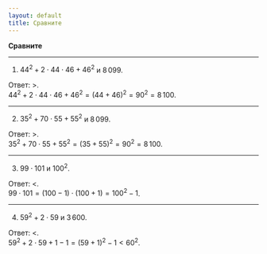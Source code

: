 ```yaml
---
layout: default
title: Сравните
---
```


**Сравните**

--- ---

1) $44^2 + 2 \cdot 44 \cdot 46 + 46^2$ и $8\,099$.

Ответ: $>$.
<br>
$44^2 + 2 \cdot 44 \cdot 46 + 46^2 = (44 + 46)^2 = 90^2 = 8\,100$.

--- ---

2) $35^2 + 70 \cdot 55 + 55^2$ и $8\,099$.

Ответ: $>$.
<br>
$35^2 + 70 \cdot 55 + 55^2 = (35 + 55)^2 = 90^2 = 8\,100$.

--- ---

3) $99 \cdot 101$ и $100^2$.

Ответ: $<$.
<br>
$99 \cdot 101 = (100 - 1) \cdot (100 + 1) = 100^2 - 1$.

--- ---

4) $59^2 + 2 \cdot 59$ и $3\,600$.

Ответ: $<$.
<br>
$59^2 + 2 \cdot 59 + 1 - 1 = (59 + 1)^2 - 1 < 60^2$.
